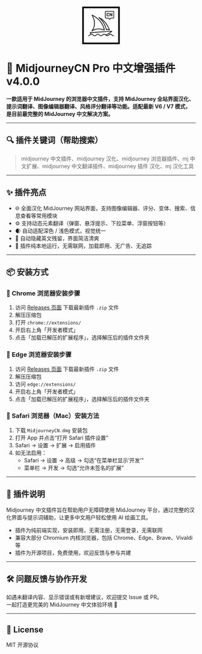 <p align="center">
  <img src="https://github.com/cwser/midjourney-chinese-plugin/blob/main/iocn/icon.svg?raw=true" width="100" alt="插件图标">
</p>

# 🧩 MidjourneyCN Pro 中文增强插件 v4.0.0

**一款适用于 MidJourney 的浏览器中文插件，支持 MidJourney 全站界面汉化、提示词翻译、图像编辑器翻译、风格评分翻译等功能。适配最新 V6 / V7 模式，是目前最完整的 MidJourney 中文解决方案。**

---

## 🔍 插件关键词（帮助搜索）

> midjourney 中文插件、midjourney 汉化、midjourney 浏览器插件、mj 中文扩展、midjourney 中文翻译插件、midjourney 插件 汉化、mj 汉化工具

---

## ✨ 插件亮点

- 🌐 全面汉化 MidJourney 网站界面，支持图像编辑器、评分、变体、搜索、信息查看等常用模块
- ⚙️ 支持动态元素翻译（弹窗、悬浮提示、下拉菜单、浮窗按钮等）
- 🌒 自动适配深色 / 浅色模式，视觉统一
- 🧠 自动隐藏英文残留，界面简洁清爽
- 📁 插件纯本地运行，无需联网，加载即用、无广告、无追踪

---

## 📦 安装方式

### 🚀 Chrome 浏览器安装步骤

1. 访问 [Releases 页面](https://github.com/cwser/midjourney-chinese-plugin/releases) 下载最新插件 `.zip` 文件
2. 解压压缩包
3. 打开 `chrome://extensions/`
4. 开启右上角「开发者模式」
5. 点击「加载已解压的扩展程序」，选择解压后的插件文件夹

### 🚀 Edge 浏览器安装步骤

1. 访问 [Releases 页面](https://github.com/cwser/midjourney-chinese-plugin/releases) 下载最新插件 `.zip` 文件
2. 解压压缩包
3. 访问 `edge://extensions/`
4. 开启右上角「开发者模式」
5. 点击「加载已解压的扩展程序」，选择解压后的插件文件夹

### 🚀 Safari 浏览器（Mac）安装方法


1. 下载 `MidjourneyCN.dmg` 安装包
2. 打开 App 并点击“打开 Safari 插件设置”
3. Safari → 设置 → 扩展 → 启用插件
4. 如无法启用：
   - Safari → 设置 → 高级 → 勾选“在菜单栏显示‘开发’”
   - 菜单栏 → 开发 → 勾选“允许未签名的扩展”

---

## 📣 插件说明

Midjourney 中文插件旨在帮助用户无障碍使用 MidJourney 平台，通过完整的汉化界面与提示词辅助，让更多中文用户轻松使用 AI 绘画工具。

- 插件为纯前端实现，安装即用，无需注册，无需登录，无需联网
- 兼容大部分 Chromium 内核浏览器，包括 Chrome、Edge、Brave、Vivaldi 等
- 插件为开源项目，免费使用，欢迎反馈与参与共建

---

## 🛠 问题反馈与协作开发

如遇未翻译内容、显示错误或有新增建议，欢迎提交 Issue 或 PR。  
一起打造更完美的 MidJourney 中文体验环境 🌱

---

## 🪪 License

MIT 开源协议
